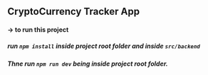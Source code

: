 ## CryptoCurrency Tracker App

#### -> to run this project
##### run `npm install` inside project root folder and inside `src/backend`
##### Thne run `npm run dev` being inside project root folder.